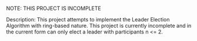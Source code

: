 NOTE: THIS PROJECT IS INCOMPLETE

Description:
This project attempts to implement the Leader Election Algorithm with ring-based nature. This project is currently incomplete and in the current form can only elect a leader with participants n <= 2.
